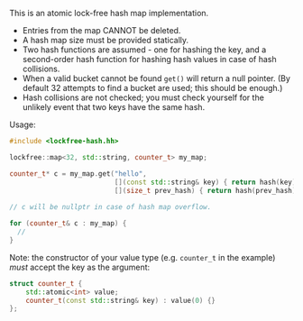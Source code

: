 

This is an atomic lock-free hash map implementation.

  * Entries from the map CANNOT be deleted.
  * A hash map size must be provided statically.
  * Two hash functions are assumed - one for hashing the key, and a second-order hash function for hashing hash values in case of hash collisions.
  * When a valid bucket cannot be found `get()` will return a null pointer. (By default 32 attempts to find a bucket are used; this should be enough.)
  * Hash collisions are not checked; you must check yourself for the unlikely event that two keys have the same hash.
  
Usage:

```c++
#include <lockfree-hash.hh>

lockfree::map<32, std::string, counter_t> my_map;

counter_t* c = my_map.get("hello", 
                          [](const std::string& key) { return hash(key); },
                          [](size_t prev_hash) { return hash(prev_hash); });
                          
// c will be nullptr in case of hash map overflow.

for (counter_t& c : my_map) {
  // 
}
```

Note: the constructor of your value type (e.g. `counter_t` in the example) *must* accept the key as the argument:

```c++
struct counter_t {
    std::atomic<int> value;
    counter_t(const std::string& key) : value(0) {}
};
```
